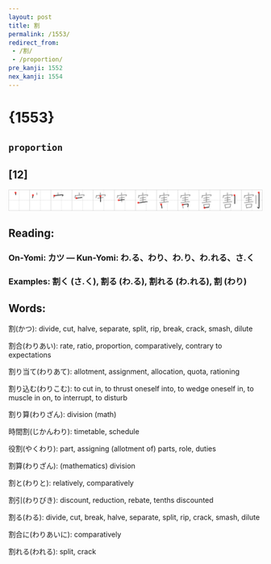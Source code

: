 ```yaml
---
layout: post
title: 割
permalink: /1553/
redirect_from:
 - /割/
 - /proportion/
pre_kanji: 1552
nex_kanji: 1554
---
```


# {1553}

## `proportion`

## [12]

<div class="stroke"><img src="../images/E589B2.png" /></div>

## Reading:

### On-Yomi: カツ &mdash; Kun-Yomi: わ.る、わり、わ.り、わ.れる、さ.く

### Examples: 割く (さ.く), 割る (わ.る), 割れる (わ.れる), 割 (わり)

## Words:

割(かつ): divide, cut, halve, separate, split, rip, break, crack, smash, dilute

割合(わりあい): rate, ratio, proportion, comparatively, contrary to expectations

割り当て(わりあて): allotment, assignment, allocation, quota, rationing

割り込む(わりこむ): to cut in, to thrust oneself into, to wedge oneself in, to muscle in on, to interrupt, to disturb

割り算(わりざん): division (math)

時間割(じかんわり): timetable, schedule

役割(やくわり): part, assigning (allotment of) parts, role, duties

割算(わりざん): (mathematics) division

割と(わりと): relatively, comparatively

割引(わりびき): discount, reduction, rebate, tenths discounted

割る(わる): divide, cut, break, halve, separate, split, rip, crack, smash, dilute

割合に(わりあいに): comparatively

割れる(われる): split, crack
